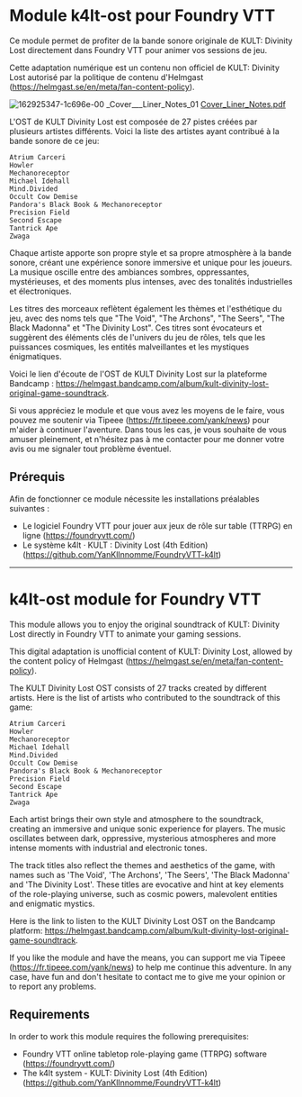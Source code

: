 # Module k4lt-ost pour Foundry VTT

Ce module permet de profiter de la bande sonore originale de KULT: Divinity Lost directement dans Foundry VTT pour animer vos sessions de jeu.

Cette adaptation numérique est un contenu non officiel de KULT: Divinity Lost autorisé par la politique de contenu d'Helmgast (https://helmgast.se/en/meta/fan-content-policy).

![162925347-1c696e-00 _Cover___Liner_Notes_01](https://user-images.githubusercontent.com/100078854/221789833-249a6465-e8c9-4c4c-8440-0c3408796639.png)
[Cover_Liner_Notes.pdf](https://github.com/YanKlInnomme/FoundryVTT-k4lt-ost/files/10847785/162925347-1c696e-00._Cover___Liner_Notes.pdf)

L'OST de KULT Divinity Lost est composée de 27 pistes créées par plusieurs artistes différents. Voici la liste des artistes ayant contribué à la bande sonore de ce jeu:
 
    Atrium Carceri
    Howler
    Mechanoreceptor
    Michael Idehall
    Mind.Divided
    Occult Cow Demise
    Pandora's Black Book & Mechanoreceptor
    Precision Field
    Second Escape
    Tantrick Ape
    Zwaga

Chaque artiste apporte son propre style et sa propre atmosphère à la bande sonore, créant une expérience sonore immersive et unique pour les joueurs. La musique oscille entre des ambiances sombres, oppressantes, mystérieuses, et des moments plus intenses, avec des tonalités industrielles et électroniques.

Les titres des morceaux reflètent également les thèmes et l'esthétique du jeu, avec des noms tels que "The Void", "The Archons", "The Seers", "The Black Madonna" et "The Divinity Lost". Ces titres sont évocateurs et suggèrent des éléments clés de l'univers du jeu de rôles, tels que les puissances cosmiques, les entités malveillantes et les mystiques énigmatiques.

Voici le lien d'écoute de l'OST de KULT Divinity Lost sur la plateforme Bandcamp : https://helmgast.bandcamp.com/album/kult-divinity-lost-original-game-soundtrack.

Si vous appréciez le module et que vous avez les moyens de le faire, vous pouvez me soutenir via Tipeee (https://fr.tipeee.com/yank/news) pour m'aider à continuer l'aventure. Dans tous les cas, je vous souhaite de vous amuser pleinement, et n'hésitez pas à me contacter pour me donner votre avis ou me signaler tout problème éventuel.

## Prérequis

Afin de fonctionner ce module nécessite les installations préalables suivantes :
 * Le logiciel Foundry VTT pour jouer aux jeux de rôle sur table (TTRPG) en ligne (https://foundryvtt.com/)
 * Le système k4lt · KULT : Divinity Lost (4th Edition) (https://github.com/YanKlInnomme/FoundryVTT-k4lt)

 ---------------------------------------------------------------------

 # k4lt-ost module for Foundry VTT

This module allows you to enjoy the original soundtrack of KULT: Divinity Lost directly in Foundry VTT to animate your gaming sessions.

This digital adaptation is unofficial content of KULT: Divinity Lost, allowed by the content policy of Helmgast (https://helmgast.se/en/meta/fan-content-policy).

The KULT Divinity Lost OST consists of 27 tracks created by different artists. Here is the list of artists who contributed to the soundtrack of this game:

    Atrium Carceri
    Howler
    Mechanoreceptor
    Michael Idehall
    Mind.Divided
    Occult Cow Demise
    Pandora's Black Book & Mechanoreceptor
    Precision Field
    Second Escape
    Tantrick Ape
    Zwaga

Each artist brings their own style and atmosphere to the soundtrack, creating an immersive and unique sonic experience for players. The music oscillates between dark, oppressive, mysterious atmospheres and more intense moments with industrial and electronic tones.

The track titles also reflect the themes and aesthetics of the game, with names such as 'The Void', 'The Archons', 'The Seers', 'The Black Madonna' and 'The Divinity Lost'. These titles are evocative and hint at key elements of the role-playing universe, such as cosmic powers, malevolent entities and enigmatic mystics.

Here is the link to listen to the KULT Divinity Lost OST on the Bandcamp platform: https://helmgast.bandcamp.com/album/kult-divinity-lost-original-game-soundtrack.

If you like the module and have the means, you can support me via Tipeee (https://fr.tipeee.com/yank/news) to help me continue this adventure. In any case, have fun and don't hesitate to contact me to give me your opinion or to report any problems.

## Requirements

In order to work this module requires the following prerequisites:
 * Foundry VTT online tabletop role-playing game (TTRPG) software (https://foundryvtt.com/)
 * The k4lt system - KULT: Divinity Lost (4th Edition) (https://github.com/YanKlInnomme/FoundryVTT-k4lt)
